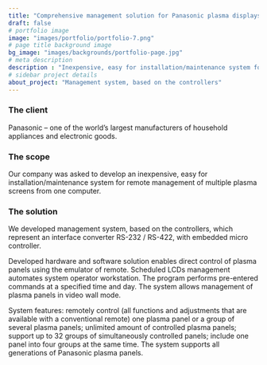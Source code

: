 ```yaml
---
title: "Comprehensive management solution for Panasonic plasma displays"
draft: false
# portfolio image
image: "images/portfolio/portfolio-7.png"
# page title background image
bg_image: "images/backgrounds/portfolio-page.jpg"
# meta description
description : "Inexpensive, easy for installation/maintenance system for remote management of multiple plasma screens from one computer"
# sidebar project details
about_project: "Management system, based on the controllers"
---
```


### The client

Panasonic – one of the world’s largest manufacturers of household appliances and electronic goods.

### The scope

Our company was asked to develop an inexpensive, easy for installation/maintenance system for remote management of multiple plasma screens from one computer.

### The solution

We developed management system, based on the controllers, which represent an interface converter RS-232 / RS-422, with embedded micro controller.

Developed hardware and software solution enables direct control of plasma panels using the emulator of remote. Scheduled LCDs management automates system operator workstation. The program performs pre-entered commands at a specified time and day. The system allows management of plasma panels in video wall mode.

System features: remotely control (all functions and adjustments that are available with a conventional remote) one plasma panel or a group of several plasma panels; unlimited amount of controlled plasma panels; support up to 32 groups of simultaneously controlled panels; include one panel into four groups at the same time. The system supports all generations of Panasonic plasma panels.